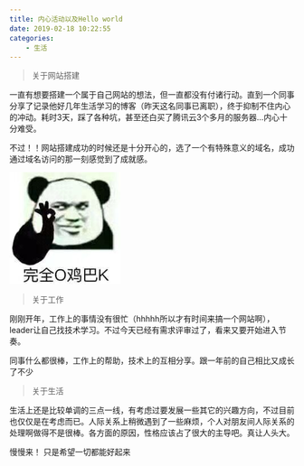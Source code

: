 ```yaml
---
title: 内心活动以及Hello world
date: 2019-02-18 10:22:55
categories: 
    - 生活
---
```


> 关于网站搭建

一直有想要搭建一个属于自己网站的想法，但一直都没有付诸行动。直到一个同事分享了记录他好几年生活学习的博客（昨天这名同事已离职），终于抑制不住内心的冲动。耗时3天，踩了各种坑，甚至还白买了腾讯云3个多月的服务器...内心十分难受。

不过！！网站搭建成功的时候还是十分开心的，选了一个有特殊意义的域名，成功通过域名访问的那一刻感觉到了成就感。

![](../static/imgs/20171202110518_WGjxk.jpeg)


> 关于工作

刚刚开年，工作上的事情没有很忙（hhhhh所以才有时间来搞一个网站啊），leader让自己找技术学习。不过今天已经有需求评审过了，看来又要开始进入节奏。

同事什么都很棒，工作上的帮助，技术上的互相分享。跟一年前的自己相比又成长了不少

> 关于生活

生活上还是比较单调的三点一线，有考虑过要发展一些其它的兴趣方向，不过目前也仅仅是在考虑而已。人际关系上稍微遇到了一些麻烦，个人对朋友间人际关系的处理啊做得不是很棒。各方面的原因，性格应该占了很大的主导吧。真让人头大。

慢慢来！    只是希望一切都能好起来